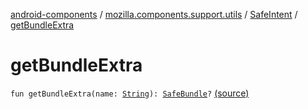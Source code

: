 [android-components](../../index.md) / [mozilla.components.support.utils](../index.md) / [SafeIntent](index.md) / [getBundleExtra](./get-bundle-extra.md)

# getBundleExtra

`fun getBundleExtra(name: `[`String`](https://kotlinlang.org/api/latest/jvm/stdlib/kotlin/-string/index.html)`): `[`SafeBundle`](../-safe-bundle/index.md)`?` [(source)](https://github.com/mozilla-mobile/android-components/blob/master/components/support/utils/src/main/java/mozilla/components/support/utils/SafeIntent.kt#L59)